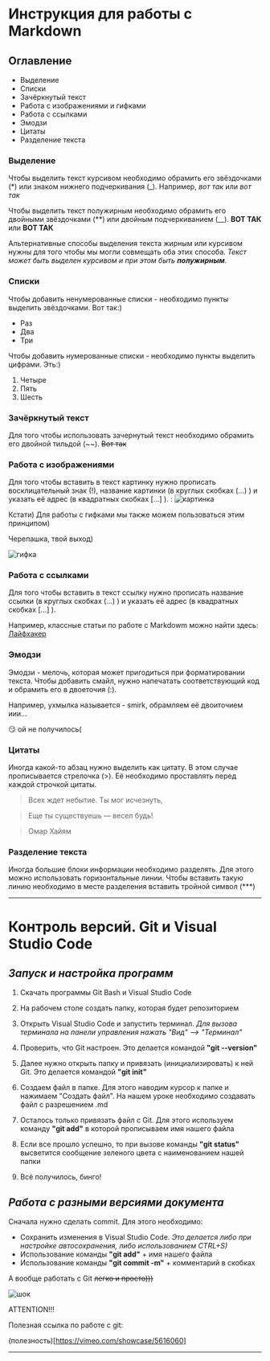 # Инструкция для работы с Markdown #

## Оглавление

* Выделение
* Списки
* Зачёркнутый текст
* Работа с изображениями и гифками
* Работа с ссылками
* Эмодзи
* Цитаты
* Разделение текста 

### Выделение 

Чтобы выделить текст курсивом необходимо обрамить его звёздочками (*) или знаком нижнего подчеркивания (_). Например, *вот так* или _вот так_

Чтобы выделить текст полужирным необходимо обрамить его двойными звёздочками (**) или двойным подчеркиванием (__). **ВОТ ТАК** или __ВОТ ТАК__

Альтернативные способы выделения текста жирным или курсивом нужны для того чтобы мы могли совмещать оба этих способа.
_Текст может быть выделен курсивом и при этом быть **полужирным**_.

### Списки

Чтобы добавить ненумерованные списки - необходимо пункты выделить звёздочками. Вот так:)

* Раз
* Два
* Три

Чтобы добавить нумерованные списки - необходимо пункты выделить цифрами. Эть:)

1. Четыре
2. Пять
3. Шесть

### Зачёркнутый текст
Для того чтобы использовать зачернутый текст необходимо обрамить его двойной тильдой (~~). 
~~Вот так~~

### Работа с изображениями

Для того чтобы вставить в текст картинку нужно прописать восклицательный знак (!), название картинки (в круглых скобках (...) ) и указать её адрес (в квадратных скобках [...] ). :
![картинка](%D0%BA%D0%B0%D1%80%D1%82%D0%B8%D0%BD%D0%BA%D0%B0.jpg)

Кстати) Для работы с гифками мы также можем пользоваться этим принципом)

Черепашка, твой выход)

![гифка](https://i.gifer.com/ztm.gif)

### Работа с ссылками

Для того чтобы вставить в текст ссылку нужно прописать название ссылки (в круглых скобках (...) ) и указать её адрес (в квадратных скобках [...] ). 

Например, классные статьи по работе с Markdowm можно найти здесь: 
[Лайфхакер](lifehacker.ru)

### Эмодзи

Эмодзи - мелочь, которая может пригодиться при форматировании текста. Чтобы добавить смайл, нужно напечатать соответствующий код и обрамить его в двоеточия (:).

Например, ухмылка называется - smirk, обрамляем её двоиточием иии...

:smirk: ой не получилось(


### Цитаты

Иногда какой-то абзац нужно выделить как цитату. В этом случае прописывается стрелочка (>). Её необходимо проставлять перед каждой строчкой цитаты.

>Всех ждет небытие. Ты мог исчезнуть,

>Еще ты существуешь — весел будь!

>Омар Хайям

### Разделение текста 
Иногда большие блоки информации необходимо разделять. Для этого можно использовать горизонтальные линии. Чтобы вставить такую линию необходимо в месте разделения вставить тройной символ (***)

***

# Контроль версий. Git и Visual Studio Code #

## *Запуск и настройка программ* ##


1. Скачать программы Git Bash и Visual Studio Code

2. На рабочем столе создать папку, которая будет репозиторием

3. Открыть Visual Studio Code и запустить терминал. *Для вызова терминала на панели управления нажать "Вид" --> "Терминал"*

4. Проверить, что Git настроен. Это делается командой **"git --version"**

5. Далее нужно открыть папку и привязать (инициализировать) к ней Git. Это делается командой **"git init"**

6. Создаем файл в папке. Для этого наводим курсор к папке и нажимаем "Создать файл". На нашем уроке необходимо создавать файл с разрешением .md

7. Осталось только привязать файл с Git. Для этого используем команду **"git add"** в которой прописываем имя нашего файла 

8. Если все прошло успешно, то при вызове команды **"git status"** высветится сообщение зеленого цвета с наименованием нашей папки

9. Всё получилось, бинго!

## *Работа с разными версиями документа* ##
 Сначала нужно сделать commit. Для этого необходимо:
 
 * Сохранить изменения в Visual Studio Code. *Это делается либо при настройке автосохранения, либо использованием CTRL+S)*
 * Использование команды **"git add"**  + имя нашего файла
 * Использование команды **"git commit -m"** + комментарий в скобках


А вообще работать с Git ~~легко и просто)))~~

![шок](https://i.gifer.com/2ID.gif)

ATTENTION!!!

Полезная ссылка по работе с git:

(полезность)[https://vimeo.com/showcase/5616060]

***






